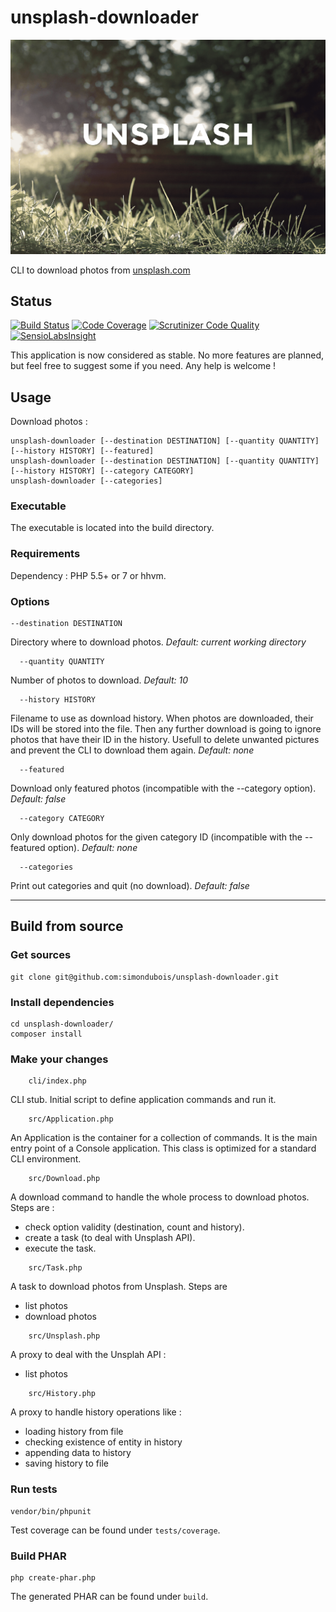# unsplash-downloader

![Unsplash image](https://raw.githubusercontent.com/simondubois/unsplash-downloader/master/screenshot.png  "Unsplash image")

CLI to download photos from [unsplash.com](https://www.unsplash.com)

## Status

[![Build Status](https://travis-ci.org/simondubois/unsplash-downloader.svg)](https://travis-ci.org/simondubois/unsplash-downloader)
[![Code Coverage](https://scrutinizer-ci.com/g/simondubois/unsplash-downloader/badges/coverage.png?b=master)](https://scrutinizer-ci.com/g/simondubois/unsplash-downloader/?branch=master)
[![Scrutinizer Code Quality](https://scrutinizer-ci.com/g/simondubois/unsplash-downloader/badges/quality-score.png?b=master)](https://scrutinizer-ci.com/g/simondubois/unsplash-downloader/?branch=master)
[![SensioLabsInsight](https://insight.sensiolabs.com/projects/4556fb29-ce84-4668-a918-ce4fb39f3083/mini.png)](https://insight.sensiolabs.com/projects/4556fb29-ce84-4668-a918-ce4fb39f3083)

This application is now considered as stable. No more features are planned, but feel free to suggest some if you need. Any help is welcome !


## Usage

Download photos :

	unsplash-downloader [--destination DESTINATION] [--quantity QUANTITY] [--history HISTORY] [--featured]
	unsplash-downloader [--destination DESTINATION] [--quantity QUANTITY] [--history HISTORY] [--category CATEGORY]
	unsplash-downloader [--categories]

### Executable
The executable is located into the build directory.

### Requirements

Dependency : PHP 5.5+ or 7 or hhvm.

### Options
	--destination DESTINATION
Directory where to download photos.
*Default: current working directory*

      --quantity QUANTITY
Number of photos to download.
*Default: 10*

      --history HISTORY
Filename to use as download history. When photos are downloaded, their IDs will be stored into the file. Then any further download is going to ignore photos that have their ID in the history. Usefull to delete unwanted pictures and prevent the CLI to download them again.
*Default: none*

      --featured
Download only featured photos (incompatible with the --category option).
*Default: false*

      --category CATEGORY
Only download photos for the given category ID (incompatible with the --featured option).
*Default: none*

      --categories
Print out categories and quit (no download).
*Default: false*

-----

## Build from source

### Get sources
	git clone git@github.com:simondubois/unsplash-downloader.git

### Install dependencies
	cd unsplash-downloader/
	composer install

### Make your changes
```
	cli/index.php
```
CLI stub. Initial script to define application commands and run it.
```
	src/Application.php
```
An Application is the container for a collection of commands.
It is the main entry point of a Console application.
This class is optimized for a standard CLI environment.
```
	src/Download.php
```
A download command to handle the whole process to download photos. Steps are :

- check option validity (destination, count and history).
- create a task (to deal with Unsplash API).
- execute the task.
```
	src/Task.php
```
A task to download photos from Unsplash. Steps are

- list photos
- download photos
```
	src/Unsplash.php
```
A proxy to deal with the Unsplah API :

- list photos
```
	src/History.php
```
A proxy to handle history operations like :

- loading history from file
- checking existence of entity in history
- appending data to history
- saving history to file

### Run tests
	vendor/bin/phpunit
Test coverage can be found under `tests/coverage`.

### Build PHAR
	php create-phar.php
The generated PHAR can be found under `build`.
